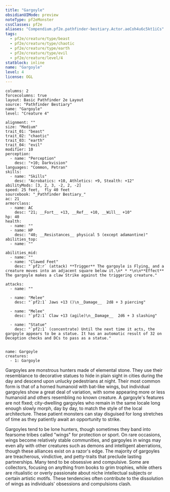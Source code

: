 ```yaml
---
title: "Gargoyle"
obsidianUIMode: preview
noteType: pf2eMonster
cssClasses: pf2e
aliases: "Compendium.pf2e.pathfinder-bestiary.Actor.aeCoh4u6c5kt1iCs" 
tags:
  - pf2e/creature/type/beast
  - pf2e/creature/type/chaotic
  - pf2e/creature/type/earth
  - pf2e/creature/type/evil
  - pf2e/creature/level/4
statblock: inline
name: "Gargoyle"
level: 4
license: OGL
---
```


```statblock
columns: 2
forcecolumns: true
layout: Basic Pathfinder 2e Layout
source: "Pathfinder Bestiary"
name: "Gargoyle"
level: "Creature 4"

alignment: ""
size: "Medium"
trait_01: "beast"
trait_02: "chaotic"
trait_03: "earth"
trait_04: "evil"
modifier: 10
perception:
  - name: "Perception"
    desc: "+10; Darkvision"
languages: "Common, Petran"
skills:
  - name: "Skills"
    desc: "Acrobatics: +10, Athletics: +9, Stealth: +12"
abilityMods: [3, 2, 3, -2, 2, -2]
speed: 25 feet,  fly 40 feet
sourcebook: "_Pathfinder Bestiary_"
ac: 21
armorclass:
  - name: AC
    desc: "21; __Fort__ +13, __Ref__ +10, __Will__ +10"
hp: 40
health:
  - name: ""
  - name: HP
    desc: "40; __Resistances__ physical 5 (except adamantine)"
abilities_top:
  - name: ""

abilities_mid:
  - name: ""
  - name: "Clawed Feet"
    desc: "`pf2:r` (attack) **Trigger** The gargoyle is Flying, and a creature moves into an adjacent square below it.\n* * *\n\n**Effect** The gargoyle makes a claw Strike against the triggering creature."

attacks:
  - name: ""

  - name: "Melee"
    desc: "`pf2:1` Jaws +13 ()\n__Damage__  2d8 + 3 piercing"

  - name: "Melee"
    desc: "`pf2:1` Claw +13 (agile)\n__Damage__  2d6 + 3 slashing"

  - name: "Statue"
    desc: "`pf2:1` (concentrate) Until the next time it acts, the gargoyle appears to be a statue. It has an automatic result of 32 on Deception checks and DCs to pass as a statue."
 
```

```encounter-table
name: Gargoyle
creatures:
  - 1: Gargoyle
```



Gargoyles are monstrous hunters made of elemental stone. They use their resemblance to decorative statues to hide in plain sight in cities during the day and descend upon unlucky pedestrians at night. Their most common form is that of a horned humanoid with bat-like wings, but individual gargoyles show a great deal of variation, with some appearing more or less humanoid and others resembling no known creature. A gargoyle's features are not flxed; city-dwelling gargoyles who remain in the same locale long enough slowly morph, day by day, to match the style of the local architecture. These patient monsters can stay disguised for long stretches of time as they patiently await an opportunity to strike.

Gargoyles tend to be lone hunters, though sometimes they band into fearsome tribes called "wings" for protection or sport. On rare occasions, wings become relatively stable communities, and gargoyles in wings may even ally with other creatures such as demons and intelligent aberrations, though these alliances exist on a razor's edge. The majority of gargoyles are treacherous, vindictive, and petty-traits that preclude lasting partnerships. Many tend to be obsessive and compulsive. Some are collectors, focusing on anything from books to grim trophies, while others are ritualistic or overly passionate about niche intellectual subjects or certain artistic motifs. These tendencies often contribute to the dissolution of wings as individuals' obsessions and compulsions clash.

